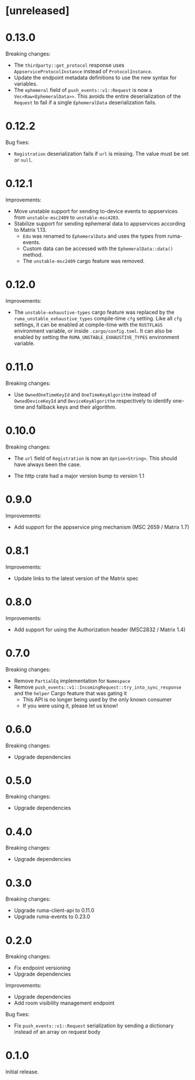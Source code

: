 # [unreleased]

# 0.13.0

Breaking changes:

- The `thirdparty::get_protocol` response uses `AppserviceProtocolInstance`
  instead of `ProtocolInstance`.
- Update the endpoint metadata definitions to use the new syntax for variables.
- The `ephemeral` field of `push_events::v1::Request` is now a
  `Vec<Raw<EphemeralData>>`. This avoids the entire deserialization of the
  `Request` to fail if a single `EphemeralData` deserialization fails.

# 0.12.2

Bug fixes:

- `Registration` deserialization fails if `url` is missing. The value must be
  set or `null`.

# 0.12.1

Improvements:

- Move unstable support for sending to-device events to appservices from
  `unstable-msc2409` to `unstable-msc4203`.
- Stabilize support for sending ephemeral data to appservices according to
  Matrix 1.13.
  - `Edu` was renamed to `EphemeralData` and uses the types from ruma-events.
  - Custom data can be accessed with the `EphemeralData::data()` method.
  - The `unstable-msc2409` cargo feature was removed.

# 0.12.0

Improvements:

- The `unstable-exhaustive-types` cargo feature was replaced by the
  `ruma_unstable_exhaustive_types` compile-time `cfg` setting. Like all `cfg`
  settings, it can be enabled at compile-time with the `RUSTFLAGS` environment
  variable, or inside `.cargo/config.toml`. It can also be enabled by setting
  the `RUMA_UNSTABLE_EXHAUSTIVE_TYPES` environment variable.

# 0.11.0

Breaking changes:

- Use `OwnedOneTimeKeyId` and `OneTimeKeyAlgorithm` instead of
  `OwnedDeviceKeyId` and `DeviceKeyAlgorithm` respectively to identify one-time
  and fallback keys and their algorithm.

# 0.10.0

Breaking changes:

* The `url` field of `Registration` is now an `Option<String>`. This should have
  always been the case.
- The http crate had a major version bump to version 1.1

# 0.9.0

Improvements:

- Add support for the appservice ping mechanism (MSC 2659 / Matrix 1.7)

# 0.8.1

Improvements:

* Update links to the latest version of the Matrix spec

# 0.8.0

Improvements:

* Add support for using the Authorization header (MSC2832 / Matrix 1.4)

# 0.7.0

Breaking changes:

* Remove `PartialEq` implementation for `Namespace`
* Remove `push_events::v1::IncomingRequest::try_into_sync_response` and the
  `helper` Cargo feature that was gating it
  * This API is no longer being used by the only known consumer
  * If you were using it, please let us know!

# 0.6.0

Breaking changes:

* Upgrade dependencies

# 0.5.0

Breaking changes:

* Upgrade dependencies

# 0.4.0

Breaking changes:

* Upgrade dependencies

# 0.3.0

Breaking changes:

* Upgrade ruma-client-api to 0.11.0
* Upgrade ruma-events to 0.23.0

# 0.2.0

Breaking changes:

* Fix endpoint versioning
* Upgrade dependencies

Improvements:

* Upgrade dependencies
* Add room visibility management endpoint

Bug fixes:

* Fix `push_events::v1::Request` serialization by sending a dictionary instead of an array on request body

# 0.1.0

Initial release.

